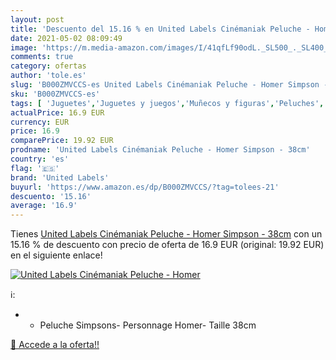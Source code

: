 ```yaml
---
layout: post
title: 'Descuento del 15.16 % en United Labels Cinémaniak Peluche - Homer'
date: 2021-05-02 08:09:49
image: 'https://m.media-amazon.com/images/I/41qfLf90odL._SL500_._SL400_.jpg'
comments: true
category: ofertas
author: 'tole.es'
slug: 'B000ZMVCCS-es United Labels Cinémaniak Peluche - Homer Simpson - 38cm'
sku: 'B000ZMVCCS-es'
tags: [ 'Juguetes','Juguetes y juegos','Muñecos y figuras','Peluches','peluche','united labels', ]
actualPrice: 16.9 EUR
currency: EUR
price: 16.9
comparePrice: 19.92 EUR
prodname: 'United Labels Cinémaniak Peluche - Homer Simpson - 38cm'
country: 'es'
flag: '🇪🇸'
brand: 'United Labels'
buyurl: 'https://www.amazon.es/dp/B000ZMVCCS/?tag=tolees-21'
descuento: '15.16'
average: '16.9'
---
```


Tienes [United Labels Cinémaniak Peluche - Homer Simpson - 38cm](https://www.amazon.es/dp/B000ZMVCCS/?tag=tolees-21) con un 15.16 % de descuento con precio de oferta de 16.9 EUR (original: 19.92 EUR) en el siguiente enlace!

[![United Labels Cinémaniak Peluche - Homer](https://m.media-amazon.com/images/I/41qfLf90odL._SL500_._SL400_.jpg)](https://www.amazon.es/dp/B000ZMVCCS/?tag=tolees-21)

ℹ️:

- - Peluche Simpsons- Personnage Homer- Taille 38cm

[🛒 Accede a la oferta!!](https://www.amazon.es/dp/B000ZMVCCS/?tag=tolees-21)
